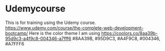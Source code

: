 # Udemycourse
This is for training using the Udemy  course. https://www.udemy.com/course/the-complete-web-development-bootcamp/
 Here is the color theme I am using https://coolors.co/8aa39b-95d9c3-a4f9c8-004346-a7fff6
 #8AA39B, #95D9C3, #A4F9C8, #004346, #A7FFF6

